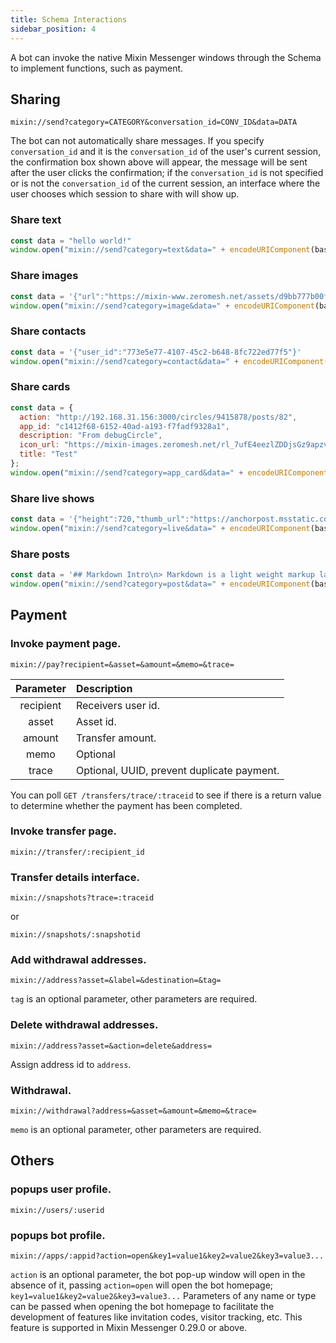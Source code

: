 ```yaml
---
title: Schema Interactions
sidebar_position: 4
---
```


A bot can invoke the native Mixin Messenger windows through the Schema to implement functions, such as payment.

## Sharing

```
mixin://send?category=CATEGORY&conversation_id=CONV_ID&data=DATA
```

The bot can not automatically share messages. If you specify `conversation_id` and it is the `conversation_id` of the user's current session, the confirmation box shown above will appear, the message will be sent after the user clicks the confirmation; if the `conversation_id` is not specified or is not the `conversation_id` of the current session, an interface where the user chooses which session to share with will show up.

### Share text

```js
const data = "hello world!"
window.open("mixin://send?category=text&data=" + encodeURIComponent(base64.encode(data)))
```

### Share images

```js
const data = '{"url":"https://mixin-www.zeromesh.net/assets/d9bb777b00f4210e107dd3580fe5bf1a.png"}'
window.open("mixin://send?category=image&data=" + encodeURIComponent(base64.encode(data)))
```

### Share contacts

```js
const data = '{"user_id":"773e5e77-4107-45c2-b648-8fc722ed77f5"}'
window.open("mixin://send?category=contact&data=" + encodeURIComponent(base64.encode(data)))
```

### Share cards

```js
const data = {
  action: "http://192.168.31.156:3000/circles/9415878/posts/82",
  app_id: "c1412f68-6152-40ad-a193-f7fadf9328a1",
  description: "From debugCircle",
  icon_url: "https://mixin-images.zeromesh.net/rl_7ufE4eezlZDDjsGz9apzvoa7ULeZLlyixbN04iiaGFng8JL9UtQVZwzHw4Bsh2_7m5WHVPwtWkLKOydGZ4Q=s256",
  title: "Test"
};
window.open("mixin://send?category=app_card&data=" + encodeURIComponent(base64.encode(JSON.stringify(data))))
```

### Share live shows

```js
const data = '{"height":720,"thumb_url":"https://anchorpost.msstatic.com/cdnimage/anchorpost/1056/41/9771cb5a13901e0ed97514a9cf98e8_1663_1566469032.jpg?imageview/4/0/blur/1/format/webp","url":"https://1400293698.vod2.myqcloud.com/fd69ed6cvodcq1400293698/c1dde9e95285890807215641562/MramAAZccMIA.mp4","width":1280}'
window.open("mixin://send?category=live&data=" + encodeURIComponent(base64.encode(data)))
```

### Share posts

```js
const data = '## Markdown Intro\n> Markdown is a light weight markup language.'
window.open("mixin://send?category=post&data=" + encodeURIComponent(base64.encode(data)))
```


## Payment

### Invoke payment page.

```
mixin://pay?recipient=&asset=&amount=&memo=&trace=
```

| Parameter    | Description     |
|:------------------:|:-----------------|
| recipient | Receivers user id. |
| asset     | Asset id.  |
| amount    | Transfer amount.  |
| memo      | Optional |
| trace     | Optional, UUID, prevent duplicate payment.|

You can poll `GET /transfers/trace/:traceid` to see if there is a return value to determine whether the payment has been completed.

### Invoke transfer page.

```
mixin://transfer/:recipient_id
```

### Transfer details interface.

```
mixin://snapshots?trace=:traceid
```

or

```
mixin://snapshots/:snapshotid
```

### Add withdrawal addresses.

```
mixin://address?asset=&label=&destination=&tag=
```

`tag` is an optional parameter, other parameters are required.

### Delete withdrawal addresses.

```
mixin://address?asset=&action=delete&address=
```

Assign address id to `address`.

### Withdrawal.

```
mixin://withdrawal?address=&asset=&amount=&memo=&trace=
```

`memo` is an optional parameter, other parameters are required.

## Others

### popups user profile.

```
mixin://users/:userid
```

### popups bot profile.

```
mixin://apps/:appid?action=open&key1=value1&key2=value2&key3=value3...
```

`action` is an optional parameter, the bot pop-up window will open in the absence of it, passing `action=open` will open the bot homepage; `key1=value1&key2=value2&key3=value3...` Parameters of any name or type can be passed when opening the bot homepage to facilitate the development of features like invitation codes, visitor tracking, etc. This feature is supported in Mixin Messenger 0.29.0 or above.

